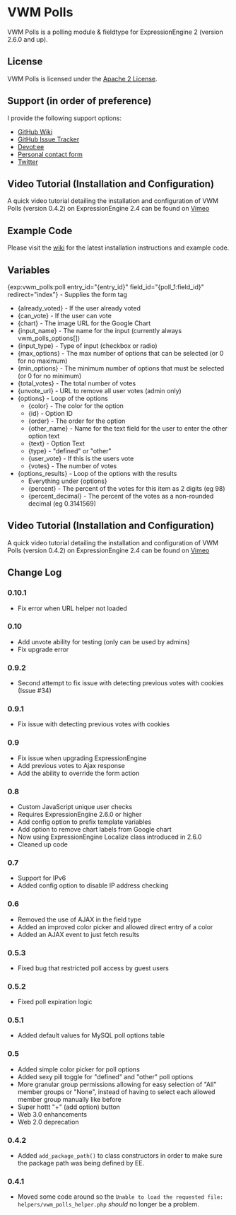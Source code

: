 # VWM Polls

VWM Polls is a polling module & fieldtype for ExpressionEngine 2 (version 2.6.0 and up).

## License

VWM Polls is licensed under the [Apache 2 License](http://www.apache.org/licenses/LICENSE-2.0.html).

## Support (in order of preference)

I provide the following support options:

* [GitHub Wiki](https://github.com/vmichnowicz/vwm_polls/wiki)
* [GitHub Issue Tracker](https://github.com/vmichnowicz/vwm_polls/issues)
* [Devot:ee](http://devot-ee.com/add-ons/vwm-polls)
* [Personal contact form](http://www.vmichnowicz.com/contact)
* [Twitter](http://twitter.com/vmichnowicz)

## Video Tutorial (Installation and Configuration)

A quick video tutorial detailing the installation and configuration of VWM Polls (version 0.4.2) on ExpressionEngine 2.4 can be found on [Vimeo](http://vimeo.com/vmichnowicz/vwm-polls-installation-and-configuration)

## Example Code

Please visit the [wiki](https://github.com/vmichnowicz/vwm_polls/wiki) for the latest installation instructions and example code.

## Variables
{exp:vwm_polls:poll entry_id="{entry_id}" field_id="{poll_1:field_id}" redirect="index"} - Supplies the form tag
* {already_voted} - If the user already voted
* {can_vote} - If the user can vote
* {chart} - The image URL for the Google Chart
* {input_name} - The name for the input (currently always vwm_polls_options[])
* {input_type} - Type of input (checkbox or radio)
* {max_options} - The max number of options that can be selected (or 0 for no maximum)
* {min_options} - The minimum number of options that must be selected (or 0 for no minimum)
* {total_votes} - The total number of votes
* {unvote_url} - URL to remove all user votes (admin only)
* {options} - Loop of the options
	* {color} - The color for the option
	* {id} - Option ID
	* {order} - The order for the option
	* {other_name} - Name for the text field for the user to enter the other option text
	* {text} - Option Text
	* {type} - "defined" or "other"
	* {user_vote} - If this is the users vote
	* {votes} - The number of votes
* {options_results} - Loop of the options with the results
	* Everything under {options}
	* {percent} - The percent of the votes for this item as 2 digits (eg 98)
	* {percent_decimal} - The percent of the votes as a non-rounded decimal (eg 0.3141569)


## Video Tutorial (Installation and Configuration)

A quick video tutorial detailing the installation and configuration of VWM Polls (version 0.4.2) on ExpressionEngine 2.4 can be found on [Vimeo](http://vimeo.com/vmichnowicz/vwm-polls-installation-and-configuration)

## Change Log

### 0.10.1

* Fix error when URL helper not loaded

### 0.10

* Add unvote ability for testing (only can be used by admins)
* Fix upgrade error

### 0.9.2

* Second attempt to fix issue with detecting previous votes with cookies (Issue #34)

### 0.9.1

* Fix issue with detecting previous votes with cookies

### 0.9

* Fix issue when upgrading ExpressionEngine
* Add previous votes to Ajax response
* Add the ability to override the form action

### 0.8

* Custom JavaScript unique user checks
* Requires ExpressionEngine 2.6.0 or higher
* Add config option to prefix template variables
* Add option to remove chart labels from Google chart
* Now using ExpressionEngine Localize class introduced in 2.6.0
* Cleaned up code

### 0.7

* Support for IPv6
* Added config option to disable IP address checking

### 0.6

* Removed the use of AJAX in the field type
* Added an improved color picker and allowed direct entry of a color
* Added an AJAX event to just fetch results

### 0.5.3

* Fixed bug that restricted poll access by guest users

### 0.5.2

* Fixed poll expiration logic

### 0.5.1

* Added default values for MySQL poll options table

### 0.5

* Added simple color picker for poll options
* Added sexy pill toggle for "defined" and "other" poll options
* More granular group permissions allowing for easy selection of "All" member groups or "None", instead of having to select each allowed member group manually like before
* Super hottt "+" (add option) button
* Web 3.0 enhancements
* Web 2.0 deprecation

### 0.4.2

* Added `add_package_path()` to class constructors in order to make sure the package path was being defined by EE.

### 0.4.1

* Moved some code around so the `Unable to load the requested file: helpers/vwm_polls_helper.php` *should* no longer be a problem.